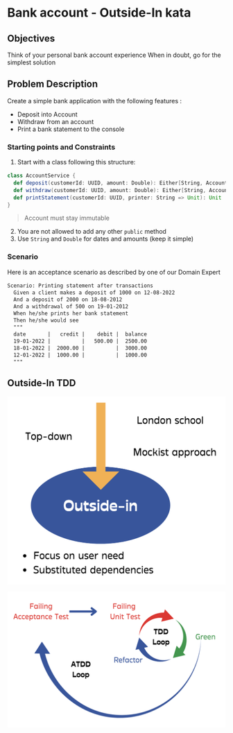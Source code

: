 # Bank account - Outside-In kata

## Objectives
Think of your personal bank account experience
When in doubt, go for the simplest solution

## Problem Description
Create a simple bank application with the following features :
- Deposit into Account
- Withdraw from an account
- Print a bank statement to the console

### Starting points and Constraints
1. Start with a class following this structure:
````scala
class AccountService {
  def deposit(customerId: UUID, amount: Double): Either[String, Account]
  def withdraw(customerId: UUID, amount: Double): Either[String, Account] 
  def printStatement(customerId: UUID, printer: String => Unit): Unit
}
````
> Account must stay immutable

2. You are not allowed to add any other `public` method
3. Use `String` and `Double` for dates and amounts (keep it simple)

### Scenario
Here is an acceptance scenario as described by one of our Domain Expert

```gherkin
Scenario: Printing statement after transactions
  Given a client makes a deposit of 1000 on 12-08-2022
  And a deposit of 2000 on 18-08-2012
  And a withdrawal of 500 on 19-01-2012
  When he/she prints her bank statement
  Then he/she would see
  """
  date       |   credit |    debit |  balance
  19-01-2022 |          |   500.00 |  2500.00
  18-01-2022 |  2000.00 |          |  3000.00
  12-01-2022 |  1000.00 |          |  1000.00
  """
```

## Outside-In TDD
![TDD Outside-In](img/outside-in.png)

![TDD double loop](img/tdd-double-loop.png)
